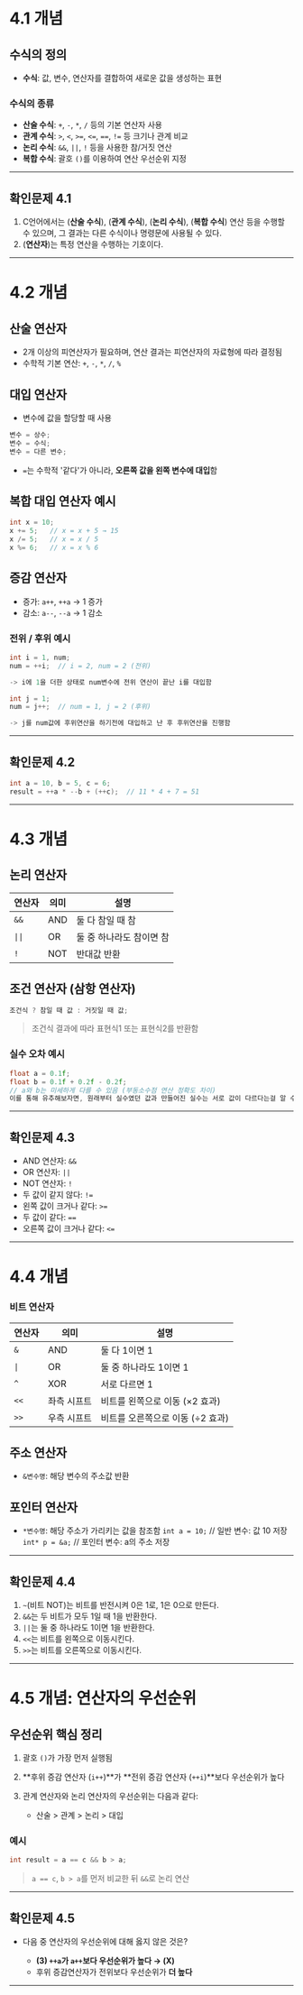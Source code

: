 # 4.1 개념

## 수식의 정의

* **수식**: 값, 변수, 연산자를 결합하여 새로운 값을 생성하는 표현

### 수식의 종류

* **산술 수식**: `+`, `-`, `*`, `/` 등의 기본 연산자 사용
* **관계 수식**: `>`, `<`, `>=`, `<=`, `==`, `!=` 등 크기나 관계 비교
* **논리 수식**: `&&`, `||`, `!` 등을 사용한 참/거짓 연산
* **복합 수식**: 괄호 `()`를 이용하여 연산 우선순위 지정

---

## 확인문제 4.1

1. C언어에서는 (**산술 수식**), (**관계 수식**), (**논리 수식**), (**복합 수식**) 연산 등을 수행할 수 있으며, 그 결과는 다른 수식이나 명령문에 사용될 수 있다.
2. (**연산자**)는 특정 연산을 수행하는 기호이다.

---

# 4.2 개념

## 산술 연산자

* 2개 이상의 피연산자가 필요하며, 연산 결과는 피연산자의 자료형에 따라 결정됨
* 수학적 기본 연산: `+`, `-`, `*`, `/`, `%`

## 대입 연산자

* 변수에 값을 할당할 때 사용

```c
변수 = 상수;
변수 = 수식;
변수 = 다른 변수;
```

* `=`는 수학적 '같다'가 아니라, **오른쪽 값을 왼쪽 변수에 대입**함

## 복합 대입 연산자 예시

```c
int x = 10;
x += 5;   // x = x + 5 → 15
x /= 5;   // x = x / 5
x %= 6;   // x = x % 6
```

## 증감 연산자

* 증가: `a++`, `++a` → 1 증가
* 감소: `a--`, `--a` → 1 감소

### 전위 / 후위 예시

```c
int i = 1, num;
num = ++i;  // i = 2, num = 2 (전위)

-> i에 1을 더한 상태로 num변수에 전위 연산이 끝난 i를 대입함

int j = 1;
num = j++;  // num = 1, j = 2 (후위)

-> j를 num값에 후위연산을 하기전에 대입하고 난 후 후위연산을 진행함
```

---

## 확인문제 4.2

```c
int a = 10, b = 5, c = 6;
result = ++a * --b + (++c);  // 11 * 4 + 7 = 51
```

---

# 4.3 개념

## 논리 연산자

| 연산자 | 의미 | 설명 |
|--------|------|--------------------|
| `&&`   | AND  | 둘 다 참일 때 참    |
| <code>&#124;&#124;</code> | OR   | 둘 중 하나라도 참이면 참 |
| `!`    | NOT  | 반대값 반환         |

## 조건 연산자 (삼항 연산자)

```c
조건식 ? 참일 때 값 : 거짓일 때 값;
```

> 조건식 결과에 따라 표현식1 또는 표현식2를 반환함

### 실수 오차 예시

```c
float a = 0.1f;
float b = 0.1f + 0.2f - 0.2f;
// a와 b는 미세하게 다를 수 있음 (부동소수점 연산 정확도 차이)
이를 통해 유추해보자면, 원래부터 실수였던 값과 만들어진 실수는 서로 값이 다르다는걸 알 수 있음
```

---

## 확인문제 4.3

* AND 연산자: `&&`
* OR 연산자: `||`
* NOT 연산자: `!`
* 두 값이 같지 않다: `!=`
* 왼쪽 값이 크거나 같다: `>=`
* 두 값이 같다: `==`
* 오른쪽 값이 크거나 같다: `<=`

---

# 4.4 개념

### 비트 연산자

| 연산자 | 의미          | 설명                               |
|--------|---------------|------------------------------------|
| `&`    | AND           | 둘 다 1이면 1                      |
| `\|`   | OR            | 둘 중 하나라도 1이면 1             |
| `^`    | XOR           | 서로 다르면 1                     |
| `<<`   | 좌측 시프트    | 비트를 왼쪽으로 이동 (×2 효과)     |
| `>>`   | 우측 시프트    | 비트를 오른쪽으로 이동 (÷2 효과)   |

## 주소 연산자

* `&변수명`: 해당 변수의 주소값 반환

## 포인터 연산자

* `*변수명`: 해당 주소가 가리키는 값을 참조함
`int a = 10;`     // 일반 변수: 값 10 저장
`int* p = &a;`    // 포인터 변수: a의 주소 저장
---

## 확인문제 4.4

1. `~`(비트 NOT)는 비트를 반전시켜 0은 1로, 1은 0으로 만든다.
2. `&&`는 두 비트가 모두 1일 때 1을 반환한다.
3. `||`는 둘 중 하나라도 1이면 1을 반환한다.
4. `<<`는 비트를 왼쪽으로 이동시킨다.
5. `>>`는 비트를 오른쪽으로 이동시킨다.

---

# 4.5 개념: 연산자의 우선순위

## 우선순위 핵심 정리

1. 괄호 `()`가 가장 먼저 실행됨
2. \*\*후위 증감 연산자 (`i++`)\*\*가 \*\*전위 증감 연산자 (`++i`)\*\*보다 우선순위가 높다
3. 관계 연산자와 논리 연산자의 우선순위는 다음과 같다:

   * 산술 > 관계 > 논리 > 대입

### 예시

```c
int result = a == c && b > a;
```

> `a == c`, `b > a`를 먼저 비교한 뒤 `&&`로 논리 연산

---

## 확인문제 4.5

* 다음 중 연산자의 우선순위에 대해 옳지 않은 것은?

  * **(3) `++a`가 `a++`보다 우선순위가 높다 → (X)**
  * 후위 증감연산자가 전위보다 우선순위가 **더 높다**

---
